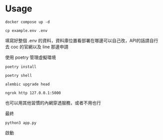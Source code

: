# Usage

```
docker compose up -d
```

```
cp example.env .env
```

填寫好整個 .env 的資料，資料庫位置看部署在哪邊可以自己改，API的話請自行去 coc 的官網以及 line 那邊申請

使用 poetry 管理虛擬環境

```
poetry install
```

```
poetry shell
```

```
alembic upgrade head
```

```
ngrok http 127.0.0.1:5000
```
也可以用其他習慣的內網穿透服務，或者不用也行

最終
```=python
python3 app.py
```
啟動